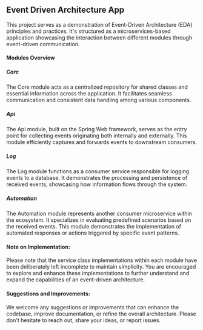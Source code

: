 ## Event Driven Architecture App
This project serves as a demonstration of Event-Driven Architecture (EDA) principles and practices. It's structured as a microservices-based application showcasing the interaction between different modules through event-driven communication.


#### Modules Overview
##### Core
The Core module acts as a centralized repository for shared classes and essential information across the application. It facilitates seamless communication and consistent data handling among various components.

##### Api
The Api module, built on the Spring Web framework, serves as the entry point for collecting events originating both internally and externally. This module efficiently captures and forwards events to downstream consumers.

##### Log
The Log module functions as a consumer service responsible for logging events to a database. It demonstrates the processing and persistence of received events, showcasing how information flows through the system.

##### Automation
The Automation module represents another consumer microservice within the ecosystem. It specializes in evaluating predefined scenarios based on the received events. This module demonstrates the implementation of automated responses or actions triggered by specific event patterns.

#### Note on Implementation:

Please note that the service class implementations within each module have been deliberately left incomplete to maintain simplicity. You are encouraged to explore and enhance these implementations to further understand and expand the capabilities of an event-driven architecture.

#### Suggestions and Improvements:
We welcome any suggestions or improvements that can enhance the codebase, improve documentation, or refine the overall architecture. Please don't hesitate to reach out, share your ideas, or report issues.